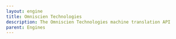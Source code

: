 ```yaml
---
layout: engine
title: Omniscien Technologies
description: The Omniscien Technologies machine translation API
parent: Engines
---
```

